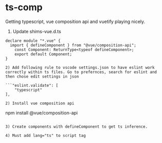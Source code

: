 # ts-comp
Getting typescript, vue composition api and vuetify playing nicely.

1) Update shims-vue.d.ts
```
declare module "*.vue" {
  import { defineComponent } from "@vue/composition-api";
    const Component: ReturnType<typeof defineComponent>;
    export default Component;
}

2) Add following rule to vscode settings.json to have eslint work correctly within ts files. Go to prefernces, search for eslint and then chose edit settings in json

```"eslint.validate": [
    "typescript"
],
```

```
2) Install vue composition api
```
npm install @vue/composition-api
```

3) Create components with defineComponent to get ts inference.

4) Must add lang="ts" to script tag
```
<script lang="ts">
```

4) Add vuetify
```vue add vuetify

>>Install okta vue sdk.

5) If okta is throwing types error, try:
```
npm install @types/okta__okta-vue --save
```

## Project setup
```
npm install
```

### Compiles and hot-reloads for development
```
npm run serve
```

### Compiles and minifies for production
```
npm run build
```

### Run your unit tests
```
npm run test:unit
```

### Run your end-to-end tests
```
npm run test:e2e
```

### Lints and fixes files
```
npm run lint
```

### Customize configuration
See [Configuration Reference](https://cli.vuejs.org/config/).
